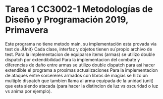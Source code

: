 # Tarea 1 CC3002-1 Metodologías de Diseño y Programación 2019, Primavera
Este programa no tiene metodo main, su implementación esta provada via test de JUnit}
Cada clase, interfaz y objetos tienen su´propio archivo de test.
Para la implementacion de equiparse items (armas) se utilizo double dispatch por extendibilidad
Para la implementacion del combate y diferencias de daño entre armas se utilizo double dispatch para asi hacer extendible el programa a proximas actualizaciones
Para la implementacion de ataques entre sorcereres armados con libros de magias se hizo un multiple dispatch que tambien llama al arma equipada de la unidad (unit) que esta siendo atacada (para hacer la distincion de luz vs oscuridad o luz vs anima por ejemplo).
